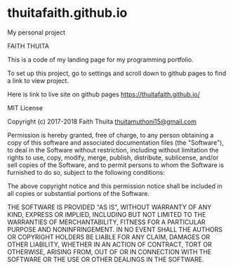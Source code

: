 # thuitafaith.github.io
My personal project

FAITH THUITA

This is a code of my landing page for my programming portfolio.

To set up this project, go to settings and scroll down to github pages to find a link to view project.

Here is link to live site on github pages https://thuitafaith.github.io/

MIT License

Copyright (c) 2017-2018 Faith Thuita <thuitamuthoni15@gmail.com>

Permission is hereby granted, free of charge, to any person obtaining
a copy of this software and associated documentation files (the
"Software"), to deal in the Software without restriction, including
without limitation the rights to use, copy, modify, merge, publish,
distribute, sublicense, and/or sell copies of the Software, and to
permit persons to whom the Software is furnished to do so, subject to
the following conditions:

The above copyright notice and this permission notice shall be
included in all copies or substantial portions of the Software.

THE SOFTWARE IS PROVIDED "AS IS", WITHOUT WARRANTY OF ANY KIND,
EXPRESS OR IMPLIED, INCLUDING BUT NOT LIMITED TO THE WARRANTIES OF
MERCHANTABILITY, FITNESS FOR A PARTICULAR PURPOSE AND
NONINFRINGEMENT. IN NO EVENT SHALL THE AUTHORS OR COPYRIGHT HOLDERS BE
LIABLE FOR ANY CLAIM, DAMAGES OR OTHER LIABILITY, WHETHER IN AN ACTION
OF CONTRACT, TORT OR OTHERWISE, ARISING FROM, OUT OF OR IN CONNECTION
WITH THE SOFTWARE OR THE USE OR OTHER DEALINGS IN THE SOFTWARE.
